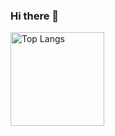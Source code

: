 ### Hi there 👋

<p align="left"> 
  <img alt="Top Langs" height="150px" src="https://github-readme-stats.vercel.app/api/top-langs/?username=tuu-2&layout=compact&show_icons=true />
  <img alt="github stats" height="150px" src="https://github-readme-stats.vercel.app/api?username=tuu-2&show_icons=ture" />
</p>
